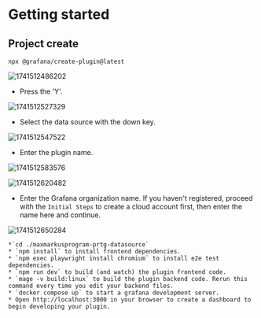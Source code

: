 # Getting started

## Project create

```
npx @grafana/create-plugin@latest
```

![1741512486202](image/DEVELOPMENT/1741512486202.png)

- Press the 'Y'.

![1741512527329](image/DEVELOPMENT/1741512527329.png)

- Select the data source with the down key.

![1741512547522](image/DEVELOPMENT/1741512547522.png)

- Enter the plugin name.

![1741512583576](image/DEVELOPMENT/1741512583576.png)

![1741512620482](image/DEVELOPMENT/1741512620482.png)

- Enter the Grafana organization name. If you haven't registered, proceed with the `Initial Steps` to create a cloud account first, then enter the name here and continue.

![1741512650284](image/DEVELOPMENT/1741512650284.png)

    *`cd ./maxmarkusprogram-prtg-datasource`
    * `npm install` to install frontend dependencies.
    * `npm exec playwright install chromium` to install e2e test dependencies.
    * `npm run dev` to build (and watch) the plugin frontend code.
    * `mage -v build:linux` to build the plugin backend code. Rerun this command every time you edit your backend files.
    * `docker compose up` to start a grafana development server.
    * Open http://localhost:3000 in your browser to create a dashboard to begin developing your plugin.
